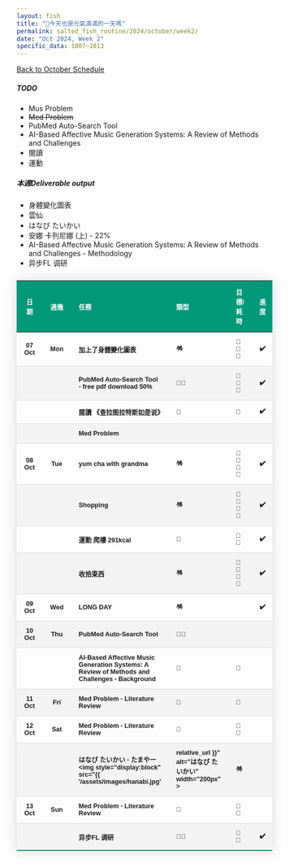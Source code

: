 ```yaml
---
layout: fish
title: "🎐今天也是元氣滿滿的一天嗎"
permalink: salted_fish_routine/2024/october/week2/
date: "Oct 2024, Week 2"
specific_data: 1007~1013
---
```



<a href="{{ '/salted_fish_routine/2024/october/' | relative_url }}">Back to October Schedule</a>

<style>
    /* table :is(td, th) {
  border: 1px solid black;
  padding: 0.3em;
} */

 table {
    width: 100%;
    border-collapse: collapse;
    margin: 25px 0;
    font-size: 0.9em;
    font-family: sans-serif;
    font-weight: bold;
    box-shadow: 0 0 20px rgba(0, 0, 0, 0.15);
 }
 
 table thead tr {
    background-color: #009879;
    color: #ffffff;
    text-align: left;
}

table th, table td {
     padding: 12px 15px;
}

table tbody tr {
    font-weight: bold;
    border-bottom: 1px solid #dddddd;
    cursor: grabbing;
}

table tbody tr:nth-of-type(even) {
    background-color: #f3f3f3;
}

table tbody tr:last-of-type {
    border-bottom: 2px solid #009879;
}

table tbody tr:hover {
    font-weight: bold;
    color: #009879;
}

/* thead:tr {
  background-color: transparent;
}

tbody tr:nth-child(even) {
  background-color: lightblue;
}
tbody tr:nth-child(odd) {
  background-color: lightgreen;
} */
</style>

##### TODO
 - Mus Problem
 - ~~Med Problem~~
 - PubMed Auto-Search Tool  
 - AI-Based Affective Music Generation Systems: A Review of Methods and Challenges
-  閱讀
-  運動
  


##### 本週Deliverable output
- 身體變化圖表
- 雲仙
- はなび たいかい
- 安娜 卡列尼娜 (上) - 22%
- AI-Based Affective Music Generation Systems: A Review of Methods and Challenges - Methodology
- 异步FL 调研



| **日期** | **週幾** | **任務**                                                                                     | **類型**                                               | **目標/耗時** | **進度** | **復盤** |
| :------: | :------: | :------------------------------------------------------------------------------------------- | :----------------------------------------------------- | :------------ | :------: | :------- |
|  07 Oct  |   Mon    | 加上了身體變化圖表                                                                           | 🪅                                                      | 🧊🧊🧊           |    ✔️     |          |
|          |          | PubMed Auto-Search Tool - free pdf download 50%                                              | 👩‍🚀                                                      | 🧊🧊🧊           |    ✔️     |          |
|          |          | 閱讀 《查拉图拉特斯如是说》                                                                  | 📖                                                      | 🧊             |    ✔️     |          |
|          |          | Med Problem                                                                                  |                                                        |               |          |          |
|  08 Oct  |   Tue    | yum cha with grandma                                                                         | 🪅                                                      | 🧊🧊🧊🧊          |    ✔️     |          |
|          |          | Shopping                                                                                     | 🪅                                                      | 🧊🧊🧊🧊          |    ✔️     |          |
|          |          | 運動  爬樓 291kcal                                                                           | 💪                                                      | 🧊🫧            |    ✔️     |          |
|          |          | 收拾東西                                                                                     | 🪅                                                      | 🧊🧊🧊🧊          |    ✔️     |          |
|  09 Oct  |   Wed    | LONG DAY                                                                                     | 🪅                                                      |               |    ✔️     |          |
|  10 Oct  |   Thu    | PubMed Auto-Search Tool                                                                      | 👩‍🚀                                                      |               |          |          |
|          |          | AI-Based Affective Music Generation Systems: A Review of Methods and Challenges - Background | 🤠                                                      | 🧊             |          |          |
|  11 Oct  |   Fri    | Med Problem - Literature Review                                                              | 🤠                                                      | 🧊             |          |          |
|  12 Oct  |   Sat    | Med Problem - Literature Review                                                              | 🤠                                                      | 🧊🧊            |          |          |
|          |          | はなび たいかい - たまやー  <img style="display:block" src="{{ '/assets/images/hanabi.jpg'   | relative_url }}" alt="はなび たいかい" width="200px" > | 🪅             |          | ✔️        |  |
|  13 Oct  |   Sun    | Med Problem - Literature Review                                                              | 🤠                                                      | 🧊🧊            |          |          |
|          |          | 异步FL 调研                                                                                  | 👩‍🚀                                                      | 🧊🧊            |    ✔️     |          |